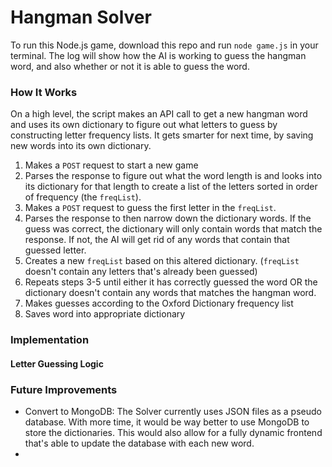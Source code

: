 # Hangman Solver

To run this Node.js game, download this repo and run `node game.js` in your terminal. The log will show how the AI is working to guess the hangman word, and also whether or not it is able to guess the word.

### How It Works
On a high level, the script makes an API call to get a new hangman word and uses its own dictionary to figure out what letters to guess by constructing letter frequency lists. It gets smarter for next time, by saving new words into its own dictionary.

1. Makes a `POST` request to start a new game
2. Parses the response to figure out what the word length is and looks into its dictionary for that length to create a list of the letters sorted in order of frequency (the `freqList`).
3. Makes a `POST` request to guess the first letter in the `freqList`.
4. Parses the response to then narrow down the dictionary words. If the guess was correct, the dictionary will only contain words that match the response. If not, the AI will get rid of any words that contain that guessed letter.
5. Creates a new `freqList` based on this altered dictionary. (`freqList` doesn't contain any letters that's already been guessed)
6. Repeats steps 3-5 until either it has correctly guessed the word OR the dictionary doesn't contain any words that matches the hangman word.
7. Makes guesses according to the Oxford Dictionary frequency list
8. Saves word into appropriate dictionary

### Implementation
#### Letter Guessing Logic

### Future Improvements
- Convert to MongoDB: The Solver currently uses JSON files as a pseudo database. With more time, it would be way better to use MongoDB to store the dictionaries. This would also allow for a fully dynamic frontend that's able to update the database with each new word.
-
